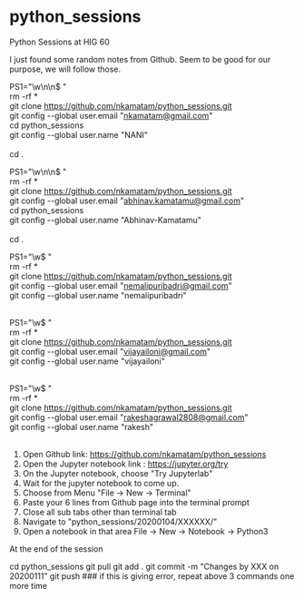 # python_sessions
Python Sessions at HIG 60

I just found some random notes from Github. Seem to be good for our purpose, we will follow those.



PS1="\w\n\n$ " <br>
rm -rf * <br>
git clone https://github.com/nkamatam/python_sessions.git <br>
git config --global user.email "nkamatam@gmail.com" <br>
cd python_sessions <br>
git config --global user.name "NANI" <br> <br>
cd .


PS1="\w\n\n$ " <br>
rm -rf * <br>
git clone https://github.com/nkamatam/python_sessions.git <br>
git config --global user.email "abhinav.kamatamu@gmail.com" <br>
cd python_sessions <br>
git config --global user.name "Abhinav-Kamatamu" <br> <br>
cd .


PS1="\w$ " <br>
rm -rf * <br>
git clone https://github.com/nkamatam/python_sessions.git <br>
git config --global user.email "nemalipuribadri@gmail.com" <br>
git config --global user.name "nemalipuribadri" <br> <br>



PS1="\w$ " <br>
rm -rf * <br>
git clone https://github.com/nkamatam/python_sessions.git<br>
git config --global user.email "vijayailoni@gmail.com" <br>
git config --global user.name "vijayailoni" <br> <br>


PS1="\w$ " <br>
rm -rf * <br>
git clone https://github.com/nkamatam/python_sessions.git<br>
git config --global user.email "rakeshagrawal2808@gmail.com" <br>
git config --global user.name "rakesh" <br> <br>



1. Open Github link: https://github.com/nkamatam/python_sessions
2. Open the Jupyter notebook link : https://jupyter.org/try
3. On the Jupyter notebook, choose "Try Jupyterlab"
4. Wait for the jupyter notebook to come up.
5. Choose from Menu "File -> New -> Terminal"
6. Paste your 6 lines from Github page into the terminal prompt
7. Close all sub tabs other than terminal tab
8. Navigate to "python_sessions/20200104/XXXXXX/"
9. Open a notebook in that area
   File -> New -> Notebook -> Python3


At the end of the session

cd python_sessions
git pull 
git add . 
git commit -m "Changes by XXX on 20200111"
git push ### if this is giving error, repeat above 3 commands one more time
